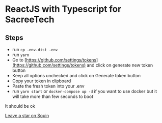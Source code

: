 # ReactJS with Typescript for SacreeTech

## Steps
* run `cp .env.dist .env`
* run `yarn`
* Go to [https://github.com/settings/tokens](https://github.com/settings/tokens) and click on generate new token button
* Keep all options unchecked and click on Generate token button
* Copy your token in clipboard
* Paste the fresh token into your .env
* run `yarn start` or `docker-compose up -d` if you want to use docker but it will take more than few seconds to boot

It should be ok

[Leave a star on Souin](https://github.com/darkweak/souin)
